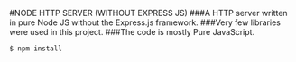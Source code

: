 #NODE HTTP SERVER (WITHOUT EXPRESS JS)
###A HTTP server written in pure Node JS without the Express.js framework.
###Very few libraries were used in this project.
###The code is mostly Pure JavaScript.

```console
$ npm install
```
 

